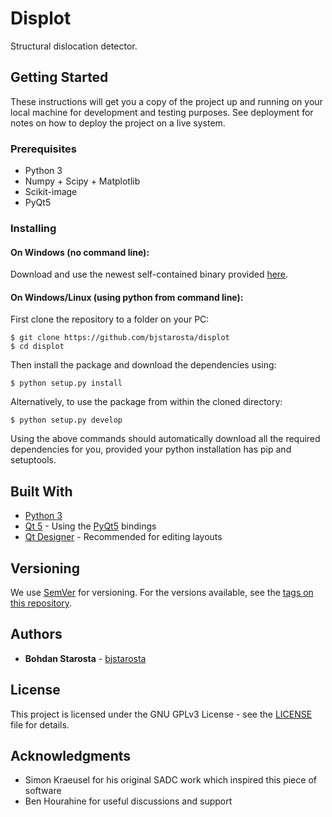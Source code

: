# Displot

Structural dislocation detector.

## Getting Started

These instructions will get you a copy of the project up and running on your local machine for development and testing purposes. See deployment for notes on how to deploy the project on a live system.

### Prerequisites

* Python 3
* Numpy + Scipy + Matplotlib
* Scikit-image
* PyQt5

### Installing

#### On Windows (no command line):

Download and use the newest self-contained binary provided [here](https://github.com/bjstarosta/displot/releases).

#### On Windows/Linux (using python from command line):

First clone the repository to a folder on your PC:

```
$ git clone https://github.com/bjstarosta/displot  
$ cd displot
```

Then install the package and download the dependencies using:

```
$ python setup.py install
```

Alternatively, to use the package from within the cloned directory:

```
$ python setup.py develop
```

Using the above commands should automatically download all the required dependencies for you, provided your python installation has pip and setuptools.

## Built With

* [Python 3](https://www.python.org/)
* [Qt 5](http://doc.qt.io/qt-5/qt5-intro.html) - Using the [PyQt5](https://pypi.org/project/PyQt5/) bindings
* [Qt Designer](http://doc.qt.io/qt-5/qtdesigner-manual.html) - Recommended for editing layouts

## Versioning

We use [SemVer](http://semver.org/) for versioning. For the versions available, see the [tags on this repository](https://github.com/your/project/tags).

## Authors

* **Bohdan Starosta** - [bjstarosta](https://github.com/bjstarosta)

## License

This project is licensed under the GNU GPLv3 License - see the [LICENSE](LICENSE) file for details.

## Acknowledgments

* Simon Kraeusel for his original SADC work which inspired this piece of software
* Ben Hourahine for useful discussions and support
